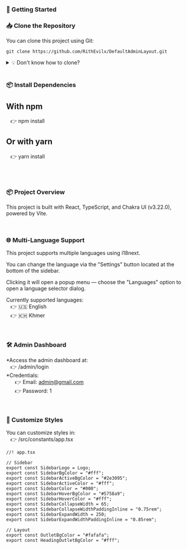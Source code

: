 ### 🚀 Getting Started <br/>
### 📥 Clone the Repository <br/>
You can clone this project using Git: <br/>
```
git clone https://github.com/RithEvilx/DefaultAdminLayout.git
```
<details>
  <summary>💡 Don't know how to clone?</summary> <br/>

  <ol>
    <li>Go to the <strong>Code</strong> tab of this repository.</li>
    <li>Select the <strong>HTTPS</strong> option under "Clone".</li>
    <li>Click the 📋 copy icon to copy the URL.</li>
    <li>Open Run dialog (<kbd>Win</kbd> + <kbd>R</kbd>), type <code>cmd</code>, and press Enter.</li>
    <li>Paste the following command into the terminal:</li>
  </ol>

  <pre><code>git clone https://github.com/RithEvilx/DefaultAdminLayout.git</code></pre>
</details>

 <br/>

### 📦 Install Dependencies <br/>

## With npm <br/>
&nbsp;&nbsp;&nbsp;👉 npm install <br/>

## Or with yarn <br/>
&nbsp;&nbsp;&nbsp;👉 yarn install <br/><br/>

 <br/>

### 📦 Project Overview <br/>
This project is built with React, TypeScript, and Chakra UI (v3.22.0), powered by Vite. <br/>

<br/>

### 🌐 Multi-Language Support <br/>
This project supports multiple languages using i18next. <br/>

You can change the language via the "Settings" button located at the bottom of the sidebar. <br/>

Clicking it will open a popup menu — choose the "Languages" option to open a language selector dialog. <br/>

Currently supported languages: <br/>
&nbsp;&nbsp;&nbsp;👉 🇺🇸 English <br/>
&nbsp;&nbsp;&nbsp;👉 🇰🇭 Khmer <br/>

<br/>

### 🛠️ Admin Dashboard <br/>
*Access the admin dashboard at: <br/>
&nbsp;&nbsp;&nbsp;👉 /admin/login <br/>
*Credentials: <br/>
  &nbsp;&nbsp;&nbsp;&nbsp;&nbsp;&nbsp;👉 Email: admin@gmail.com <br/>
  &nbsp;&nbsp;&nbsp;&nbsp;&nbsp;&nbsp;👉 Password: 1

<br/>

### 🎨 Customize Styles
You can customize styles in: <br/>
&nbsp;&nbsp;&nbsp;👉 /src/constants/app.tsx

```
//! app.tsx

// Sidebar
export const SidebarLogo = Logo;
export const SidebarBgColor = "#fff";
export const SidebarActiveBgColor = "#2e3095";
export const SidebarActiveColor = "#fff";
export const SidebarColor = "#000";
export const SidebarHoverBgColor = "#5758a9";
export const SidebarHoverColor = "#fff";
export const SidebarCollapseWidth = 65;
export const SidebarCollapseWidthPaddingInline = "0.75rem";
export const SidebarExpandWidth = 250;
export const SidebarExpandWidthPaddingInline = "0.85rem";

// Layout
export const OutletBgColor = "#fafafa";
export const HeadingOutletBgColor = "#fff";
```
